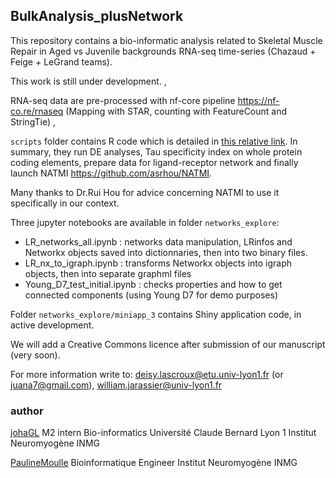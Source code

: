 ## BulkAnalysis_plusNetwork

This repository contains a bio-informatic analysis related to Skeletal Muscle Repair in Aged vs Juvenile backgrounds RNA-seq time-series (Chazaud + Feige + LeGrand teams).

This work is still under development.
,

RNA-seq data are pre-processed with nf-core pipeline https://nf-co.re/rnaseq (Mapping with STAR, counting with FeatureCount and StringTie)
,

`scripts` folder contains R code which is detailed in [this relative link](scripts/README_scripts.md). In summary, they run DE analyses, Tau specificity index on whole protein coding elements, prepare data for ligand-receptor network and finally launch NATMI  https://github.com/asrhou/NATMI. 

Many thanks to Dr.Rui Hou for advice concerning NATMI to use it specifically in our context.

Three jupyter notebooks are available in folder `networks_explore`:
* LR_networks_all.ipynb : networks data manipulation, LRinfos and Networkx objects saved into dictionnaries, then into two binary files.
* LR_nx_to_igraph.ipynb : transforms Networkx objects into igraph objects, then into separate graphml files
* Young_D7_test_initial.ipynb : checks properties and how to get connected components (using Young D7 for demo purposes)

Folder `networks_explore/miniapp_3` contains Shiny application code, in active development.

We will add a Creative Commons licence after submission of our manuscript (very soon).

For more information write to:
deisy.lascroux@etu.univ-lyon1.fr (or juana7@gmail.com), 
william.jarassier@univ-lyon1.fr

### author
[johaGL](https://github.com/johaGL/)
M2 intern Bio-informatics
Université Claude Bernard Lyon 1
Institut Neuromyogène INMG

[PaulineMoulle](https://github.com/PaulineMoulle)
Bioinformatique Engineer
Institut Neuromyogène INMG
